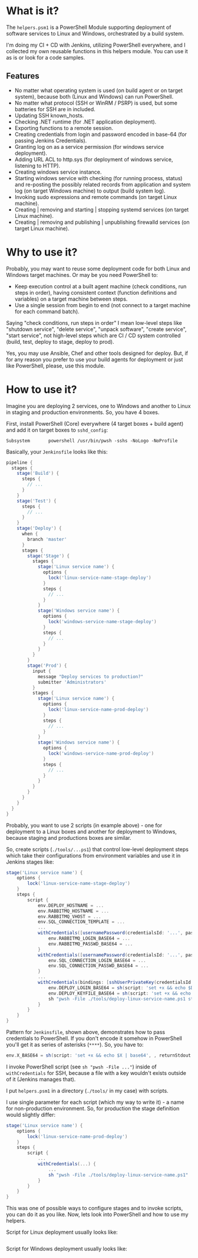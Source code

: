 # What is it?

The `helpers.psm1` is a PowerShell Module supporting deployment of software services to Linux and Windows, orchestrated by a build system.

I'm doing my CI + CD with Jenkins, utilizing PowerShell everywhere, and I collected my own reusable functions in this helpers module. You can use it as is or look for a code samples.

## Features

- No matter what operating system is used (on build agent or on target system), because both (Linux and Windows) can run PowerShell.
- No matter what protocol (SSH or WinRM / PSRP) is used, but some batteries for SSH are in included.
- Updating SSH known_hosts.
- Checking .NET runtime (for .NET application deployment).
- Exporting functions to a remote session.
- Creating credentials from login and password encoded in base-64 (for passing Jenkins Credentials).
- Granting log on as a service permission (for windows service deployment).
- Adding URL ACL to http.sys (for deployment of windows service, listening to HTTP).
- Creating windows service instance.
- Starting windows service with checking (for running process, status) and re-posting the possibly related records from application and system log (on target Windows machine) to output (build system log).
- Invoking sudo expressions and remote commands (on target Linux machine).
- Creating | removing and starting | stopping systemd services (on target Linux machine).
- Creating | removing and publishing | unpublishing firewalld services (on target Linux machine).

# Why to use it?

Probably, you may want to reuse some deployment code for both Linux and Windows target machines. Or may be you need PowerShell to:

- Keep execution control at a built agent machine (check conditions, run steps in order), having consistent context (function definitions and variables) on a target machine between steps.
- Use a single session from begin to end (not connect to a target machine for each command batch).

Saying "check conditions, run steps in order" I mean low-level steps like "shutdown service", "delete service", "unpack software", "create service", "start service", not high-level steps which are CI / CD system controlled (build, test, deploy to stage, deploy to prod).

Yes, you may use Ansible, Chef and other tools designed for deploy. But, if for any reason you prefer to use your build agents for deployment or just like PowerShell, please, use this module.

# How to use it?

Imagine you are deploying 2 services, one to Windows and another to Linux in staging and production environments. So, you have 4 boxes.

First, install PowerShell (Core) everywhere (4 target boxes + build agent) and add it on target boxes to `sshd_config`:

```
Subsystem       powershell /usr/bin/pwsh -sshs -NoLogo -NoProfile
```

Basically, your `Jenkinsfile` looks like this:

```groovy
pipeline {
  stages {
    stage('Build') {
      steps {
        // ...
      }
    }
    stage('Test') {
      steps {
        // ...
      }
    }
    stage('Deploy') {
      when {
        branch 'master'
      }
      stages {
        stage('Stage') {
          stages {
            stage('Linux service name') {
              options {
                lock('linux-service-name-stage-deploy')
              }
              steps {
                // ...
              }
            }
            stage('Windows service name') {
              options {
                lock('windows-service-name-stage-deploy')
              }
              steps {
                // ...
              }
            }
          }
        }
        stage('Prod') {
          input {
            message "Deploy services to production?"
            submitter 'Administrators'
          }
          stages {
            stage('Linux service name') {
              options {
                lock('linux-service-name-prod-deploy')
              }
              steps {
                // ...
              }
            }
            stage('Windows service name') {
              options {
                lock('windows-service-name-prod-deploy')
              }
              steps {
                // ...
              }
            }
          }
        }
      }
    }
  }
}
```

Probably, you want to use 2 scripts (in example above) - one for deployment to a Linux boxes and another for deployment to Windows, because staging and productions boxes are similar.

So, create scripts (`./tools/...ps1`) that control low-level deployment steps which take their configurations from environment variables and use it in Jenkins stages like:

```groovy
stage('Linux service name') {
    options {
        lock('linux-service-name-stage-deploy')
    }
    steps {
        script {
            env.DEPLOY_HOSTNAME = ...
            env.RABBITMQ_HOSTNAME = ...
            env.RABBITMQ_VHOST = ...
            env.SQL_CONNECTION_TEMPLATE = ...
            ...
            withCredentials([usernamePassword(credentialsId: '...', passwordVariable: 'RABBITMQ_PASSWD', usernameVariable: 'RABBITMQ_LOGIN')]) {
                env.RABBITMQ_LOGIN_BASE64 = ...
                env.RABBITMQ_PASSWD_BASE64 = ...
            }
            withCredentials([usernamePassword(credentialsId: '...', passwordVariable: 'SQL_CONNECTION_PASSWD', usernameVariable: 'SQL_CONNECTION_LOGIN')]) {
                env.SQL_CONNECTION_LOGIN_BASE64 = ...
                env.SQL_CONNECTION_PASSWD_BASE64 = ...
            }
            ...
            withCredentials(bindings: [sshUserPrivateKey(credentialsId: '...', keyFileVariable: 'DEPLOY_KEYFILE', usernameVariable: 'DEPLOY_LOGIN')]) {
                env.DEPLOY_LOGIN_BASE64 = sh(script: 'set +x && echo $DEPLOY_LOGIN | base64', , returnStdout: true).trim()
                env.DEPLOY_KEYFILE_BASE64 = sh(script: 'set +x && echo $DEPLOY_KEYFILE | base64', , returnStdout: true).trim()
                sh "pwsh -File ./tools/deploy-linux-service-name.ps1 stage"
            }
        }
    }
}
```

Pattern for `Jenkinsfile`, shown above, demonstrates how to pass credentials to PowerShell. If you don't encode it somehow in PowerShell you'll get it as series of asterisks (`****`). So, you have to:

```groovy
env.X_BASE64 = sh(script: 'set +x && echo $X | base64', , returnStdout: true).trim()
```

I invoke PowerShell script (see `sh "pwsh -File ..."`) inside of `withCredentials` for SSH, because a file with a key wouldn't exists outside of it (Jenkins manages that).

I put `helpers.psm1` in a directory (`./tools/` in my case) with scripts.

I use single parameter for each script (which my way to write it) - a name for non-production environment. So, for production the stage definition would slightly differ:

```groovy
stage('Linux service name') {
    options {
        lock('linux-service-name-prod-deploy')
    }
    steps {
        script {
            ...
            withCredentials(...) {
                ...
                sh "pwsh -File ./tools/deploy-linux-service-name.ps1"
            }
        }
    }
}
```

This was one of possible ways to configure stages and to invoke scripts, you can do it as you like. Now, lets look into PowerShell and how to use my helpers.

Script for Linux deployment usually looks like:

```powershell

```

Script for Windows deployment usually looks like:

```powershell

```

